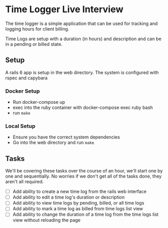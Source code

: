 # Time Logger Live Interview

The time logger is a simple application that can be used for tracking and logging hours for client billing.

Time Logs are setup with a duration (in hours) and description and can be in a pending or billed state.

## Setup

A rails 6 app is setup in the web directory. The system is configured with rspec and capybara

### Docker Setup

- Run docker-compose up
- exec into the ruby container with docker-compose exec ruby bash
- run `make`

### Local Setup

- Ensure you have the correct system dependencies
- Go into the web directory and run `make`

## Tasks

We'll be covering these tasks over the course of an hour, we'll start one by one and sequentially. No worries if we don't get all of the tasks done, they aren't all required.

- [ ] Add ability to create a new time log from the rails web interface
- [ ] Add ability to edit a time log's duration or description
- [ ] Add ability to view time logs by pending, billed, or all time logs
- [ ] Add ability to mark a time log as billed from time logs list view
- [ ] Add ability to change the duration of a time log from the time logs list view without reloading the page
